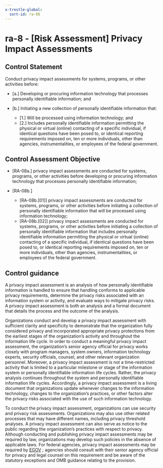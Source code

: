 ```yaml
---
x-trestle-global:
  sort-id: ra-08
---
```


# ra-8 - \[Risk Assessment\] Privacy Impact Assessments

## Control Statement

Conduct privacy impact assessments for systems, programs, or other activities before:

- \[a.\] Developing or procuring information technology that processes personally identifiable information; and

- \[b.\] Initiating a new collection of personally identifiable information that:

  - \[1.\] Will be processed using information technology; and
  - \[2.\] Includes personally identifiable information permitting the physical or virtual (online) contacting of a specific individual, if identical questions have been posed to, or identical reporting requirements imposed on, ten or more individuals, other than agencies, instrumentalities, or employees of the federal government.

## Control Assessment Objective

- \[RA-08a.\] privacy impact assessments are conducted for systems, programs, or other activities before developing or procuring information technology that processes personally identifiable information;

- \[RA-08b.\]

  - \[RA-08b.[01]\] privacy impact assessments are conducted for systems, programs, or other activities before initiating a collection of personally identifiable information that will be processed using information technology;
  - \[RA-08b.[02]\] privacy impact assessments are conducted for systems, programs, or other activities before initiating a collection of personally identifiable information that includes personally identifiable information permitting the physical or virtual (online) contacting of a specific individual, if identical questions have been posed to, or identical reporting requirements imposed on, ten or more individuals, other than agencies, instrumentalities, or employees of the federal government.

## Control guidance

A privacy impact assessment is an analysis of how personally identifiable information is handled to ensure that handling conforms to applicable privacy requirements, determine the privacy risks associated with an information system or activity, and evaluate ways to mitigate privacy risks. A privacy impact assessment is both an analysis and a formal document that details the process and the outcome of the analysis.

Organizations conduct and develop a privacy impact assessment with sufficient clarity and specificity to demonstrate that the organization fully considered privacy and incorporated appropriate privacy protections from the earliest stages of the organization’s activity and throughout the information life cycle. In order to conduct a meaningful privacy impact assessment, the organization’s senior agency official for privacy works closely with program managers, system owners, information technology experts, security officials, counsel, and other relevant organization personnel. Moreover, a privacy impact assessment is not a time-restricted activity that is limited to a particular milestone or stage of the information system or personally identifiable information life cycles. Rather, the privacy analysis continues throughout the system and personally identifiable information life cycles. Accordingly, a privacy impact assessment is a living document that organizations update whenever changes to the information technology, changes to the organization’s practices, or other factors alter the privacy risks associated with the use of such information technology.

To conduct the privacy impact assessment, organizations can use security and privacy risk assessments. Organizations may also use other related processes that may have different names, including privacy threshold analyses. A privacy impact assessment can also serve as notice to the public regarding the organization’s practices with respect to privacy. Although conducting and publishing privacy impact assessments may be required by law, organizations may develop such policies in the absence of applicable laws. For federal agencies, privacy impact assessments may be required by [EGOV](#7b0b9634-741a-4335-b6fa-161228c3a76e) ; agencies should consult with their senior agency official for privacy and legal counsel on this requirement and be aware of the statutory exceptions and OMB guidance relating to the provision.
